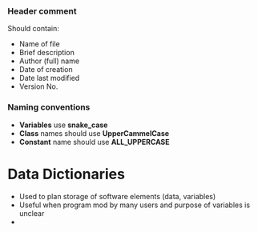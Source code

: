 ### Header comment
Should contain:
- Name of file
- Brief description
- Author (full) name
- Date of creation
- Date last modified
- Version No.
### Naming conventions
- **Variables** use **snake_case**
- **Class** names should use **UpperCammelCase**
- **Constant** name should use **ALL_UPPERCASE**

# Data Dictionaries
- Used to plan storage of software elements (data, variables)
- Useful when program mod by many users and purpose of variables is unclear
- 